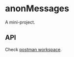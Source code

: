 # anonMessages
A mini-project.

## API
Check [postman workspace](https://www.postman.com/interstellar-firefly-815063/workspace/anon-app~43151732-a815-4200-93bd-9e37d5896eb0).
